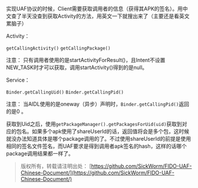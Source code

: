 实现UAF协议的时候，Client需要获取调用者的信息（获得其APK的签名）。用中文查了半天没查到获取Activity的方法，用英文一下就搜出来了（主要还是看英文累脑子）

Activity：

`getCallingActivity()`
`getCallingPackage()`

注意：
只有调用者使用的是startActivityForResult()，且Intent不设置NEW_TASK时才可以获取，调用startActivity()得到的是null。

Service：

`Binder.getCallingUid()`
`Binder.getCallingPid()`

注意：
当AIDL使用的是oneway（异步）声明时，`Binder.getCallingPid()`返回的是0 。

获取到Uid之后，使用`getPackageManager().getPackagesForUid(uid)`获取到对应的包名。如果多个apk使用了shareUserId的话，返回值将会是多个包，这时候就没办法知道具体是哪个package调用的了。不过使用shareUserId的前提是使用相同的签名文件签名，而UAF要求是得到调用者apk签名的hash，这样的话哪个package调用结果都一样了。

> 版权所有，转载请注明出处：
> [https://github.com/SickWorm/FIDO-UAF-Chinese-Document/](https://github.com/SickWorm/FIDO-UAF-Chinese-Document/)
